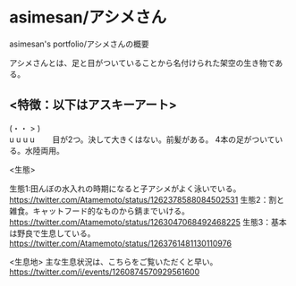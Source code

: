 # asimesan/アシメさん
asimesan's portfolio/アシメさんの概要

アシメさんとは、足と目がついていることから名付けられた架空の生き物である。

<特徴：以下はアスキーアート>
 -----------
(・・ >        )  
  u  u  u  u　　
目が2つ。決して大きくはない。前髪がある。
4本の足がついている。水陸両用。

<生態>

生態1:田んぼの水入れの時期になると子アシメがよく泳いでいる。
https://twitter.com/Atamemoto/status/1262378588084502531
生態2：割と雑食。キャットフード的なものから錆までいける。
https://twitter.com/Atamemoto/status/1263047068492468225
生態3：基本は野良で生息している。
https://twitter.com/Atamemoto/status/1263761481130110976

<生息地>
主な生息状況は、こちらをご覧いただくと早い。
https://twitter.com/i/events/1260874570929561600
